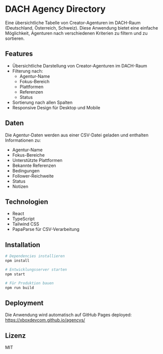 # DACH Agency Directory

Eine übersichtliche Tabelle von Creator-Agenturen im DACH-Raum (Deutschland, Österreich, Schweiz). Diese Anwendung bietet eine einfache Möglichkeit, Agenturen nach verschiedenen Kriterien zu filtern und zu sortieren.

## Features

- Übersichtliche Darstellung von Creator-Agenturen im DACH-Raum
- Filterung nach:
  - Agentur-Name
  - Fokus-Bereich
  - Plattformen
  - Referenzen
  - Status
- Sortierung nach allen Spalten
- Responsive Design für Desktop und Mobile

## Daten

Die Agentur-Daten werden aus einer CSV-Datei geladen und enthalten Informationen zu:
- Agentur-Name
- Fokus-Bereiche
- Unterstützte Plattformen
- Bekannte Referenzen
- Bedingungen
- Follower-Reichweite
- Status
- Notizen

## Technologien

- React
- TypeScript
- Tailwind CSS
- PapaParse für CSV-Verarbeitung

## Installation

```bash
# Dependencies installieren
npm install

# Entwicklungsserver starten
npm start

# Für Produktion bauen
npm run build
```

## Deployment

Die Anwendung wird automatisch auf GitHub Pages deployed:
https://xboxdevcom.github.io/agencys/

## Lizenz

MIT 